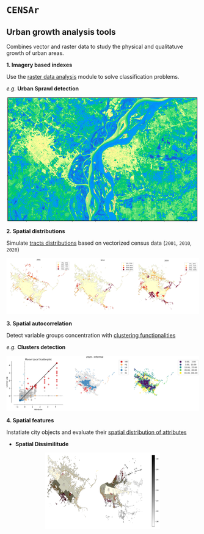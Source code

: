 # `CENSAr` 
## Urban growth analysis tools

Combines vector and raster data to study the physical and qualitatuve growth of urban areas. 

**1. Imagery based indexes**

Use the [raster data analysis](https://github.com/CEEU-lab/CENSAr/tree/develop/CENSAr/raster_data_analysis) module to solve classification problems. 

*e.g.* **Urban Sprawl detection**

<p align="center">
  <img src="CENSAr/img/urban_extent_detection.png" alt="Urban Extent"/>
</p>


**2. Spatial distributions**

Simulate [tracts distributions](https://github.com/CEEU-lab/CENSAr/tree/develop/CENSAr/spatial_distributions) based on vectorized census data (`2001`, `2010`, `2020`)

<p align="center">
  <img src="CENSAr/img/informal_tracts_forecasting.png" alt="Informal dwellings by census radius"/>
</p>


**3. Spatial autocorrelation**

Detect variable groups concentration with [clustering functionalities](https://github.com/CEEU-lab/CENSAr/tree/develop/CENSAr/clustering)

*e.g.* **Clusters detection**

<p align="center">
  <img src="CENSAr/img/spatial_autocorrelation.png" alt="informal dwellings spatial correlation"/>
</p>
  

**4. Spatial features**

Instatiate city objects and evaluate their [spatial distribution of attributes](https://github.com/CEEU-lab/CENSAr/tree/develop/CENSAr/spatial_features)

* **Spatial Dissimilitude**

<p align="center">
  <img src="CENSAr/img/spatial_dissimilitude_nea.png" alt="informal dwellings dissimilitude" width="300" height="200"/>
</p>
